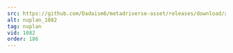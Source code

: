 ```yaml
---
src: https://github.com/Dadaism6/metadriverse-asset/releases/download/assetsv1.0.4/nuplan_1082.mp4
alt: nuplan_1082
tag: nuplan
vid: 1082
order: 186
---
```

